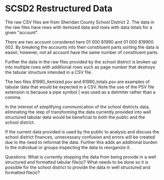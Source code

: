 # SCSD2 Restructured Data

The raw CSV files are from Sheridan County School District 2.
The data in the raw files have rows with itemized data and rows with data totals for a given "account".

There are two account considered here 01 000 81990 and 01 000 819900 002. By breaking the accounts into their constituent parts sorting the data is easier; however, not all account have the same number of constituent parts.

Further the data in the raw files provided by the school district is broken up into multiple rows with additional rows such as page number that destroys the tabular structure intended in a CSV file.

The two files 81990_itemized.psv and 81990_totals.psv are examples of tabular data that would be expected in a CSV. Note the use of the PSV file extension is because a pipe symbol | was used as a delimiter rather than a comma.

In the interest of simplifying communication of the school districts data, eliminating the step of transforming the data currently provided into well structured tabular data would be beneficial to both the public and the school district. 

If the current data provided is used by the public to analysis and discuss the school district finances, unnecessary confusion and errors will be created due to the need to reformat the data. Further this adds an additional burden to the individual or groups inspecting the data to reorganize it.

Questions:
What is currently stopping the data from being provide in a well structured and formatted tabular file(s)?
What needs to be done so it is possible for the school district to provide the data in well structured and formatted file(s)?

